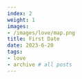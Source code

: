```yaml
---
index: 2
weight: 1
images:
- /images/love/map.png
title: First Date
date: 2023-6-20
tags:
- love
- archive # all posts
---
```

